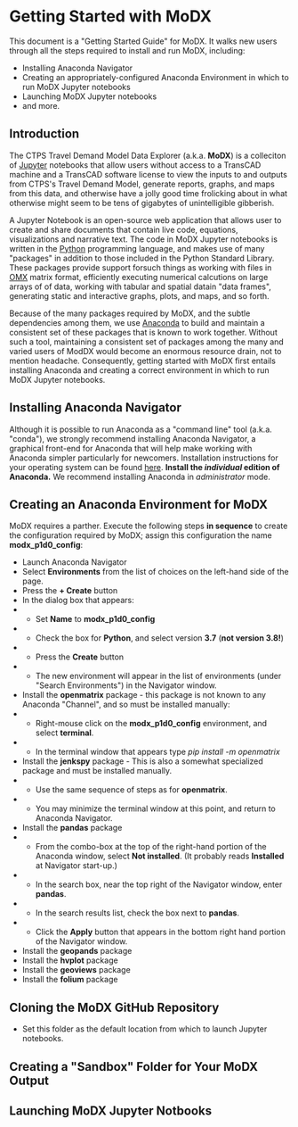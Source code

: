 # Getting Started with MoDX

This document is a "Getting Started Guide" for MoDX. It walks new users through all the steps required to install and run MoDX, including:
* Installing Anaconda Navigator
* Creating an appropriately-configured Anaconda Environment in which to run MoDX Jupyter notebooks
* Launching MoDX Jupyter notebooks
* and more.

## Introduction 

The CTPS Travel Demand Model Data Explorer (a.k.a. __MoDX__) is a colleciton of [Jupyter](https://jupyter.org) notebooks that allow users without access to a TransCAD machine
and a TransCAD software license to view the inputs to and outputs from CTPS's Travel Demand Model, generate reports, graphs, and maps from this data,
and otherwise have a jolly good time frolicking about in what otherwise might seem to be tens of gigabytes of unintelligible gibberish. 

A Jupyter Notebook is an open-source web
application that allows user to create and share documents that contain live code, equations, visualizations and narrative text. The code in MoDX Jupyter notebooks is
written in the [Python](https://python.org) programming language, and makes use of many "packages" in addition to those included in the Python Standard Library.
These packages provide support forsuch things as working with files in [OMX](https://github.com/osPlanning/omx/wiki/Specification) matrix format,
efficiently executing numerical calcutions on large arrays of of data, working with tabular and spatial datain "data frames", 
generating static and interactive graphs, plots, and maps, and so forth.

Because of the many packages required by MoDX, and the subtle dependencies among them, we use [Anaconda](https://www.anaconda.com/) to build and maintain
a consistent set of these packages that is known to work together.
 Without such a tool, maintaining a consistent set of packages among the many and varied users of ModDX would become an enormous
resource drain, not to mention headache. Consequently, getting started with MoDX first entails installing Anaconda and creating a correct environment in which
to run MoDX Jupyter notebooks.

## Installing Anaconda Navigator

Although it is possible to run Anaconda as a "command line" tool (a.k.a. "conda"), we strongly recommend installing Anaconda Navigator, a graphical front-end
for Anaconda that will help make working with Anaconda simpler particularly for newcomers. Installation instructions for your operating system
can be found [here](https://docs.anaconda.com/anaconda/install/). __Install the  _individual_ edition of Anaconda.__ 
We recommend installing Anaconda in _administrator_ mode.

## Creating an Anaconda Environment for MoDX

MoDX requires a parther.
Execute the following steps __in sequence__ to create the configuration required by MoDX; assign this configuration the name __modx_p1d0_config__:
* Launch Anaconda Navigator
* Select __Environments__ from the list of choices on the left-hand side of the page.
* Press the __+ Create__ button
* In the dialog box that appears:
* * Set __Name__ to __modx_p1d0_config__
* * Check the box for __Python__, and select version __3.7__ (__not version 3.8!__)
* * Press the __Create__ button
* * The new environment will appear in the list of environments (under "Search Environments") in the Navigator window.
* Install the __openmatrix__ package - this package is not known to any Anaconda "Channel", and so must be installed manually:
* * Right-mouse click on the __modx_p1d0_config__ environment, and select __terminal__.
* * In the terminal window that appears type _pip install -m openmatrix_
* Install the __jenkspy__ package - This is also a somewhat specialized package and must be installed manually.
* * Use the same sequence of steps as for __openmatrix__.
* * You may minimize the terminal window at this point, and return to Anaconda Navigator.
* Install the __pandas__ package
* * From the combo-box at the top of the right-hand portion of the Anaconda window, select __Not installed__. (It probably reads __Installed__ at Navigator start-up.)
* * In the search box, near the top right of the Navigator window, enter __pandas__.
* * In the search results list, check the box next to __pandas__.
* * Click the __Apply__ button that appears in the bottom right hand portion of the Navigator window.
* Install the __geopands__ package
* Install the __hvplot__ package
* Install the __geoviews__ package
* Install the __folium__ package

## Cloning the MoDX GitHub Repository

* Set this folder as the default location from which to launch Jupyter notebooks.

## Creating a "Sandbox" Folder for Your MoDX Output

## Launching MoDX Jupyter Notbooks

